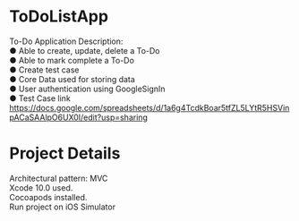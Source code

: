 # ToDoListApp
To-Do Application Description: <br>
● Able to create, update, delete a To-Do <br>
● Able to mark complete a To-Do <br>
● Create test case <br>
● Core Data used for storing data <br>
● User authentication using GoogleSignIn <br>
● Test Case link 
<br>https://docs.google.com/spreadsheets/d/1a6g4TcdkBoar5tfZL5LYtR5HSVinpACaSAAlpO6UX0I/edit?usp=sharing<br>


# Project Details
Architectural pattern: MVC<br>
Xcode 10.0 used.<br>
Cocoapods installed. <br>
Run project on iOS Simulator <br>
